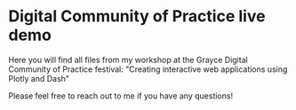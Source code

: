 # Digital Community of Practice live demo
Here you will find all files from my workshop at the Grayce Digital Community of Practice festival: "Creating interactive web applications using Plotly and Dash"

Please feel free to reach out to me if you have any questions!
